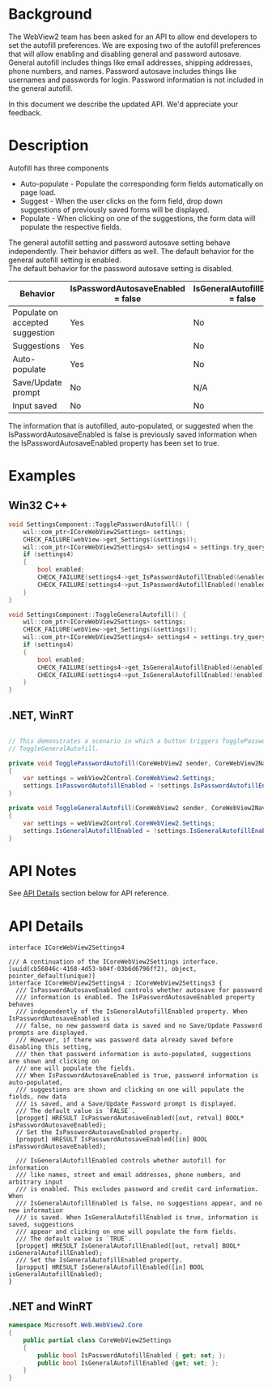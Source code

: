 # Background
The WebView2 team has been asked for an API to allow end developers to set the autofill preferences.  We are exposing two of the autofill preferences that will allow enabling and disabling general and password autosave.  General autofill includes things like email addresses, shipping addresses, phone numbers, and names.  Password autosave includes things like usernames and passwords for login.  Password information is not included in the general autofill. 

In this document we describe the updated API. We'd appreciate your feedback.


# Description

Autofill has three components
* Auto-populate - Populate the corresponding form fields automatically on page load.
* Suggest - When the user clicks on the form field, drop down suggestions of previously saved forms will be displayed.
* Populate - When clicking on one of the suggestions, the form data will populate the respective fields.

The general autofill setting and password autosave setting behave independently.  Their behavior differs as well. 
The default behavior for the general autofill setting is enabled.  
The default behavior for the password autosave setting is disabled.

| Behavior | IsPasswordAutosaveEnabled = false | IsGeneralAutofillEnabled = false | IsPasswordAutoSaveEnabled = true | IsGeneralAutofillEnabled = true |
|-|-|-|-|-|
| Populate on accepted suggestion | Yes | No | Yes | Yes |
| Suggestions | Yes | No | Yes | Yes |
| Auto-populate | Yes | No | Yes | Yes |
| Save/Update prompt | No | N/A | Yes | N/A |
| Input saved | No | No | Yes | Yes |

The information that is autofilled, auto-populated, or suggested when the IsPasswordAutosaveEnabled is false is previously saved information when the IsPasswordAutosaveEnabled property has been set to true.

# Examples

## Win32 C++
```cpp
void SettingsComponent::TogglePasswordAutofill() {
    wil::com_ptr<ICoreWebView2Settings> settings;
    CHECK_FAILURE(webView->get_Settings(&settings));
    wil::com_ptr<ICoreWebView2Settings4> settings4 = settings.try_query<ICoreWebView2Settings4>();
    if (settings4) 
    {
        bool enabled;
        CHECK_FAILURE(settings4->get_IsPasswordAutofillEnabled(&enabled));
        CHECK_FAILURE(settings4->put_IsPasswordAutofillEnabled(!enabled));
    }
}

void SettingsComponent::ToggleGeneralAutofill() {
    wil::com_ptr<ICoreWebView2Settings> settings;
    CHECK_FAILURE(webView->get_Settings(&settings));
    wil::com_ptr<ICoreWebView2Settings4> settings4 = settings.try_query<ICoreWebView2Settings4>();
    if (settings4) 
    {
        bool enabled;
        CHECK_FAILURE(settings4->get_IsGeneralAutofillEnabled(&enabled));
        CHECK_FAILURE(settings4->put_IsGeneralAutofillEnabled(!enabled));
    } 
}
```

## .NET, WinRT
```c#

// This demonstrates a scenario in which a button triggers TogglePasswordAutofill or 
// ToggleGeneralAutofill. 

private void TogglePasswordAutofill(CoreWebView2 sender, CoreWebView2NavigationStartingEventArgs e)
{
    var settings = webView2Control.CoreWebView2.Settings;
    settings.IsPasswordAutofillEnabled = !settings.IsPasswordAutofillEnabled;
}

private void ToggleGeneralAutofill(CoreWebView2 sender, CoreWebView2NavigationStartingEventArgs e)
{
    var settings = webView2Control.CoreWebView2.Settings;
    settings.IsGeneralAutofillEnabled = !settings.IsGeneralAutofillEnabled;
}

```


# API Notes
See [API Details](#api-details) section below for API reference.


# API Details
```IDL
interface ICoreWebView2Settings4

/// A continuation of the ICoreWebView2Settings interface.
[uuid(cb56846c-4168-4d53-b04f-03b6d6796ff2), object, pointer_default(unique)]
interface ICoreWebView2Settings4 : ICoreWebView2Settings3 {
  /// IsPasswordAutosaveEnabled controls whether autosave for password
  /// information is enabled. The IsPasswordAutosaveEnabled property behaves 
  /// independently of the IsGeneralAutofillEnabled property. When IsPasswordAutosaveEnabled is
  /// false, no new password data is saved and no Save/Update Password prompts are displayed. 
  /// However, if there was password data already saved before disabling this setting, 
  /// then that password information is auto-populated, suggestions are shown and clicking on 
  /// one will populate the fields.
  /// When IsPasswordAutosaveEnabled is true, password information is auto-populated, 
  /// suggestions are shown and clicking on one will populate the fields, new data 
  /// is saved, and a Save/Update Password prompt is displayed. 
  /// The default value is `FALSE`.
  [propget] HRESULT IsPasswordAutosaveEnabled([out, retval] BOOL* isPasswordAutosaveEnabled);
  // Set the IsPasswordAutosaveEnabled property.
  [propput] HRESULT IsPasswordAutosaveEnabled([in] BOOL isPasswordAutosaveEnabled);

  /// IsGeneralAutofillEnabled controls whether autofill for information 
  /// like names, street and email addresses, phone numbers, and arbitrary input 
  /// is enabled. This excludes password and credit card information. When 
  /// IsGeneralAutofillEnabled is false, no suggestions appear, and no new information 
  /// is saved. When IsGeneralAutofillEnabled is true, information is saved, suggestions 
  /// appear and clicking on one will populate the form fields.
  /// The default value is `TRUE`.
  [propget] HRESULT IsGeneralAutofillEnabled([out, retval] BOOL* isGeneralAutofillEnabled);
  /// Set the IsGeneralAutofillEnabled property.
  [propput] HRESULT IsGeneralAutofillEnabled([in] BOOL isGeneralAutofillEnabled);
}
```

## .NET and WinRT
```c#
namespace Microsoft.Web.WebView2.Core
{
    public partial class CoreWebView2Settings
    {
        public bool IsPasswordAutofillEnabled { get; set; };
        public bool IsGeneralAutofillEnabled {get; set; };
    }
}

```